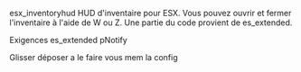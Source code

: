 esx_inventoryhud 
HUD d'inventaire pour ESX. Vous pouvez ouvrir et fermer l'inventaire à l'aide de W ou Z. Une partie du code provient de es_extended.

Exigences
es_extended
pNotify

Glisser déposer
a le faire vous mem  la config

